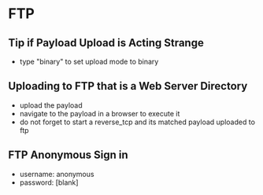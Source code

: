 # FTP

## Tip if Payload Upload is Acting Strange

* type "binary" to set upload mode to binary

## Uploading to FTP that is a Web Server Directory

* upload the payload
* navigate to the payload in a browser to execute it
* do not forget to start a reverse\_tcp and its matched payload uploaded to ftp

## FTP Anonymous Sign in

* username: anonymous
* password: \[blank\]

